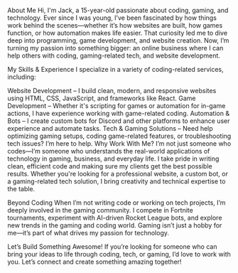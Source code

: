 About Me
Hi, I'm Jack, a 15-year-old passionate about coding, gaming, and technology. Ever since I was young, I’ve been fascinated by how things work behind the scenes—whether it’s how websites are built, how games function, or how automation makes life easier. That curiosity led me to dive deep into programming, game development, and website creation. Now, I’m turning my passion into something bigger: an online business where I can help others with coding, gaming-related tech, and website development.

My Skills & Experience
I specialize in a variety of coding-related services, including:

Website Development – I build clean, modern, and responsive websites using HTML, CSS, JavaScript, and frameworks like React.
Game Development – Whether it's scripting for games or automation for in-game actions, I have experience working with game-related coding.
Automation & Bots – I create custom bots for Discord and other platforms to enhance user experience and automate tasks.
Tech & Gaming Solutions – Need help optimizing gaming setups, coding game-related features, or troubleshooting tech issues? I’m here to help.
Why Work With Me?
I’m not just someone who codes—I’m someone who understands the real-world applications of technology in gaming, business, and everyday life. I take pride in writing clean, efficient code and making sure my clients get the best possible results. Whether you're looking for a professional website, a custom bot, or a gaming-related tech solution, I bring creativity and technical expertise to the table.

Beyond Coding
When I’m not writing code or working on tech projects, I’m deeply involved in the gaming community. I compete in Fortnite tournaments, experiment with AI-driven Rocket League bots, and explore new trends in the gaming and coding world. Gaming isn’t just a hobby for me—it’s part of what drives my passion for technology.

Let’s Build Something Awesome!
If you’re looking for someone who can bring your ideas to life through coding, tech, or gaming, I’d love to work with you. Let’s connect and create something amazing together!
